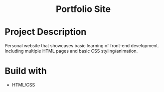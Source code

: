 <h1 align="center">Portfolio Site</h1>

# Project Description
Personal website that showcases basic learning of front-end development. Including multiple HTML pages and basic CSS styling/animation.

# Build with
- HTML/CSS
